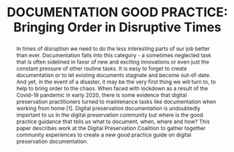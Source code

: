 ---
abstract: In times of disruption we need to do the less interesting parts of our job
  better than ever. Documentation falls into this category - a sometimes neglected
  task that is often sidelined in favor of new and exciting innovations or even just
  the constant pressure of other routine tasks. It is easy to forget to create documentation
  or to let existing documents stagnate and become out-of-date. And yet, in the event
  of a disaster, it may be the very first thing we will turn to, to help to bring
  order to the chaos. When faced with lockdown as a result of the Covid-19 pandemic
  in early 2020, there is some evidence that digital preservation practitioners turned
  to maintenance tasks like documentation when working from home [1]. Digital preservation
  documentation is undoubtedly important to us in the digital preservation community
  but where is the good practice guidance that tells us what to document, when, where
  and how? This paper describes work at the Digital Preservation Coalition to gather
  together community experiences to create a new good practice guide on digital preservation
  documentation.
creators:
- Jenny Mitcham
date: null
document_url: https://www.ideals.illinois.edu/items/128323/bitstreams/429011/data.pdf
grand_parent: iPRES
institutions: []
keywords:
- documentation
- good practice
- guidance
- collaboration
landing_page_url: https://hdl.handle.net/2142/121120
language: eng
layout: publication
license: CC-BY 4.0 International
notes_url: null
parent: iPRES 2023
publication_type: paper
size: null
slides_url: https://hdl.handle.net/2142/121596
source_name: iPRES
stream_url: null
title: 'DOCUMENTATION GOOD PRACTICE: Bringing Order in Disruptive Times'
year: 2023
---